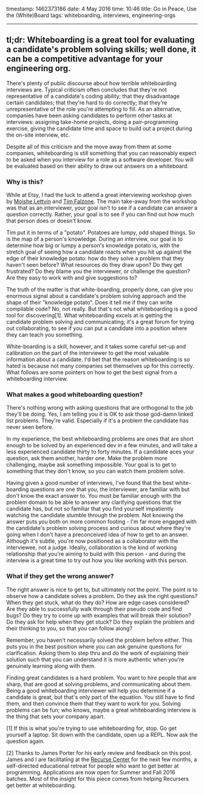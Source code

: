 timestamp: 1462373186
date: 4 May 2016
time: 10:46
title: Go in Peace, Use the (White)Board
tags: whiteboarding, interviews, engineering-orgs

---

## tl;dr: Whiteboarding is a great tool for evaluating a candidate's problem solving skills; well done, it can be a competitive advantage for your engineering org.

There's plenty of public discourse about how terrible whiteboarding interviews are.  Typical criticism often concludes that they're not representative of a candidate's coding ability; that they disadvantage certain candidates; that they're hard to do correctly; that they're unrepresentative of the role you're attempting to fill.  As an alternative, companies have been asking candidates to perform other tasks at interviews: assigning take-home projects, doing a pair-programming exercise, giving the candidate time and space to build out a project during the on-site interview, etc. 

Despite all of this criticism and the move away from them at some companies, whiteboarding is still something that you can reasonably expect to be asked when you interview for a role as a software developer.  You will be evaluated based on their ability to draw out answers on a whiteboard.

### Why is this?

While at Etsy, I had the luck to attend a great interviewing workshop given by [Moishe Lettvin](https://twitter.com/moishel) and [Tim Falzone](https://twitter.com/cardamaro).  The main take-away from the workshop was that as an interviewer, your goal isn't to see if a candidate can answer a question correctly. Rather, your goal is to see if you can find out how much that person does or doesn't know.  

Tim put it in terms of a "potato".  Potatoes are lumpy, odd shaped things.  So is the map of a person's knowledge.  During an interview, our goal is to determine how big or lumpy a person's knowledge potato is, with the stretch goal of seeing how a candidate reacts when you hit up against the edge of their knowledge potato: how do they solve a problem that they haven't seen before?  What resources do they draw upon?  Do they get frustrated?  Do they blame you the interviewer, or challenge the question?  Are they easy to work with and give suggestions to?

The truth of the matter is that white-boarding, properly done, can give you enormous signal about a candidate's problem solving approach and the shape of their "knowledge potato".  Does it tell me if they can write compilable code?  No, not really.  But that's not what whiteboarding is a good tool for discovering[1].  What whiteboarding excels at is getting the candidate problem solving and communicating; it's a great forum for trying out collaborating, to see if you can put a candidate into a position where they can teach you something.

White-boarding is a skill, however, and it takes some careful set-up and calibration on the part of the interviewer to get the most valuable information about a candidate.  I'd bet that the reason whiteboarding is so hated is because not many companies set themselves up for this correctly.  What follows are some pointers on how to get the best signal from a whiteboarding interview.


### What makes a good whiteboarding question?

There's nothing wrong with asking questions that are orthogonal to the job they'll be doing.  Yes, I am telling you it is OK to ask those god-damn linked list problems.  They're valid.  Especially if it's a problem the candidate has never seen before.  

In my experience, the best whiteboarding problems are ones that are short enough to be solved by an experienced dev in a few minutes, and will take a less experienced candidate thirty to forty minutes.  If a candidate aces your question, ask them another, harder one.  Make the problem more challenging, maybe ask something impossible.  Your goal is to get to something that they don't know, so you can watch them problem solve.

Having given a good number of interviews, I've found that the best white-boarding questions are one that you, the interviewer, are familiar with but don't know the exact answer to.  You must be familiar enough with the problem domain to be able to answer any clarifying questions that the candidate has, but not so familiar that you find yourself impatiently watching the candidate stumble through the problem.  Not knowing the answer puts you both on more common footing - I'm far more engaged with the candidate's problem solving process and curious about where they're going when I don't have a preconceived idea of how to get to an answer.  Although it's subtle, you're now positioned as a collaborator with the interviewee, not a judge.  Ideally, collaboration is the kind of working relationship that you're aiming to build with this person - and during the interview is a great time to try out how you like working with this person.


### What if they get the wrong answer?

The right answer is nice to get to, but ultimately not the point.  The point is to observe how a candidate solves a problem.  Do they ask the right questions?  When they get stuck, what do they do?  How are edge cases considered?  Are they able to successfully walk through their pseudo code and find bugs?  Do they try to come up with examples that will break their solution?  Do they ask for help when they get stuck?  Do they explain the problem and their thinking to you, so that you can follow along?  

Remember, you haven't necessarily solved the problem before either.  This puts you in the best position where you can ask genuine questions for clarification.  Asking them to step thru and do the work of explaining their solution such that you can understand it is more authentic when you're genuinely learning along with them.


Finding great candidates is a hard problem.  You want to hire people that are sharp, that are good at solving problems, and communicating about them.  Being a good whiteboarding interviewer will help you determine if a candidate is great, but that's only part of the equation.  You still have to find them, and then convince them that they want to work for you.  Solving problems can be fun; who knows, maybe a great whiteboarding interview is the thing that sets your company apart.


[1] If this is what you're trying to use whiteboarding for, stop.  Go get yourself a laptop.  Sit down with the candidate, open up a REPL.  Now ask the question again.

[2] Thanks to James Porter for his early review and feedback on this post. James and I are facilitating at the [Recurse Center](https://www.recurse.com/) for the next few months, a self-directed educational retreat for people who want to get better at programming.  Applications are now open for Summer and Fall 2016 batches.  Most of the insight for this piece comes from helping Recursers get better at whiteboarding.
